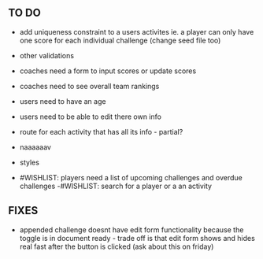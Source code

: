 
## TO DO
- add uniqueness constraint to a users activites ie. a player can only have one score for each individual challenge (change seed file too)
- other validations
- coaches need a form to input scores or update scores
- coaches need to see overall team rankings

- users need to have an age
- users need to be able to edit there own info
- route for each activity that has all its info - partial?
- naaaaaav
- styles
- #WISHLIST: players need a list of upcoming challenges and overdue challenges
-#WISHLIST: search for a player or a an activity

## FIXES
- appended challenge doesnt have edit form functionality because the toggle is in document ready - trade off is that edit form shows and hides real fast after the button is clicked (ask about this on friday)